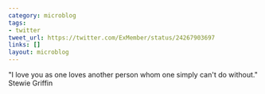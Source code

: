```yaml
---
category: microblog
tags:
- twitter
tweet_url: https://twitter.com/ExMember/status/24267903697
links: []
layout: microblog
---
```

"I love you as one loves another person whom one simply can't do without." Stewie Griffin
